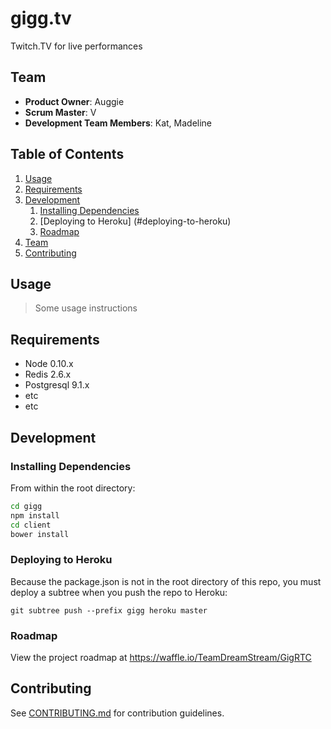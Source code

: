 # gigg.tv

Twitch.TV for live performances

## Team

  - __Product Owner__: Auggie
  - __Scrum Master__: V
  - __Development Team Members__: Kat, Madeline

## Table of Contents

1. [Usage](#usage)
1. [Requirements](#requirements)
1. [Development](#development)
    1. [Installing Dependencies](#installing-dependencies)
    2. [Deploying to Heroku] (#deploying-to-heroku)
    1. [Roadmap](#roadmap)
1. [Team](#team)
1. [Contributing](#contributing)

## Usage

> Some usage instructions

## Requirements

- Node 0.10.x
- Redis 2.6.x
- Postgresql 9.1.x
- etc
- etc

## Development

### Installing Dependencies

From within the root directory:

```sh
cd gigg
npm install
cd client
bower install
```

### Deploying to Heroku

Because the package.json is not in the root directory of this repo, you must deploy a subtree when you push the repo to Heroku:  

```git subtree push --prefix gigg heroku master```

### Roadmap

View the project roadmap at https://waffle.io/TeamDreamStream/GigRTC


## Contributing

See [CONTRIBUTING.md](CONTRIBUTING.md) for contribution guidelines.
